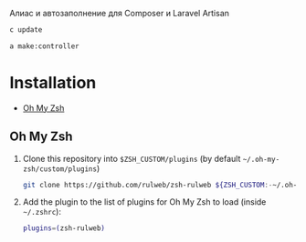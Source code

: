 Алиас и автозаполнение для Composer и Laravel Artisan

```sh
c update
```

```sh
a make:controller
```

# Installation

* [Oh My Zsh](#oh-my-zsh)

## Oh My Zsh

1. Clone this repository into `$ZSH_CUSTOM/plugins` (by default `~/.oh-my-zsh/custom/plugins`)

    ```sh
    git clone https://github.com/rulweb/zsh-rulweb ${ZSH_CUSTOM:-~/.oh-my-zsh/custom}/rulweb/zsh-rulweb
    ```

2. Add the plugin to the list of plugins for Oh My Zsh to load (inside `~/.zshrc`):

    ```sh
    plugins=(zsh-rulweb)
    ```
